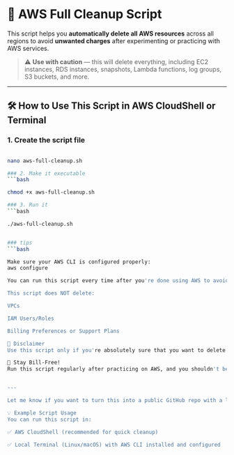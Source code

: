 # 🧨 AWS Full Cleanup Script

This script helps you **automatically delete all AWS resources** across all regions to avoid **unwanted charges** after experimenting or practicing with AWS services.

> ⚠️ **Use with caution** — this will delete everything, including EC2 instances, RDS instances, snapshots, Lambda functions, log groups, S3 buckets, and more.

---

## 🛠️ How to Use This Script in AWS CloudShell or Terminal

### 1. Create the script file
```bash

nano aws-full-cleanup.sh

### 2. Make it executable
```bash

chmod +x aws-full-cleanup.sh

### 3. Run it
```bash

./aws-full-cleanup.sh


### tips
```bash

Make sure your AWS CLI is configured properly:
aws configure

You can run this script every time after you're done using AWS to avoid unexpected charges.

This script does NOT delete:

VPCs

IAM Users/Roles

Billing Preferences or Support Plans

📌 Disclaimer
Use this script only if you're absolutely sure that you want to delete all AWS resources. This script is intended for learning or development accounts, not production environments.

💸 Stay Bill-Free!
Run this script regularly after practicing on AWS, and you shouldn't be charged a single rupee 💸


---

Let me know if you want to turn this into a public GitHub repo with a license and some tags — I can help with that too!

💡 Example Script Usage
You can run this script in:

✅ AWS CloudShell (recommended for quick cleanup)

✅ Local Terminal (Linux/macOS) with AWS CLI installed and configured

